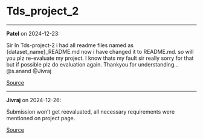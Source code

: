 # Tds_project_2


---

**Patel** on 2024-12-23:

Sir In Tds-project-2 i had all readme files named as {dataset_name}_README.md now i have changed it to README.md. so will you plz re-evaluate my project.
I know thats my fault sir really sorry for that but  if possible plz do evaluation again.
Thankyou for understanding…
@s.anand
@Jivraj

[Source](https://discourse.onlinedegree.iitm.ac.in/t/tds-project-2/160223/1)

---

**Jivraj** on 2024-12-26:

Submission won’t get reevaluated, all necessary requirements were mentioned on project page.

[Source](https://discourse.onlinedegree.iitm.ac.in/t/tds-project-2/160223/3)